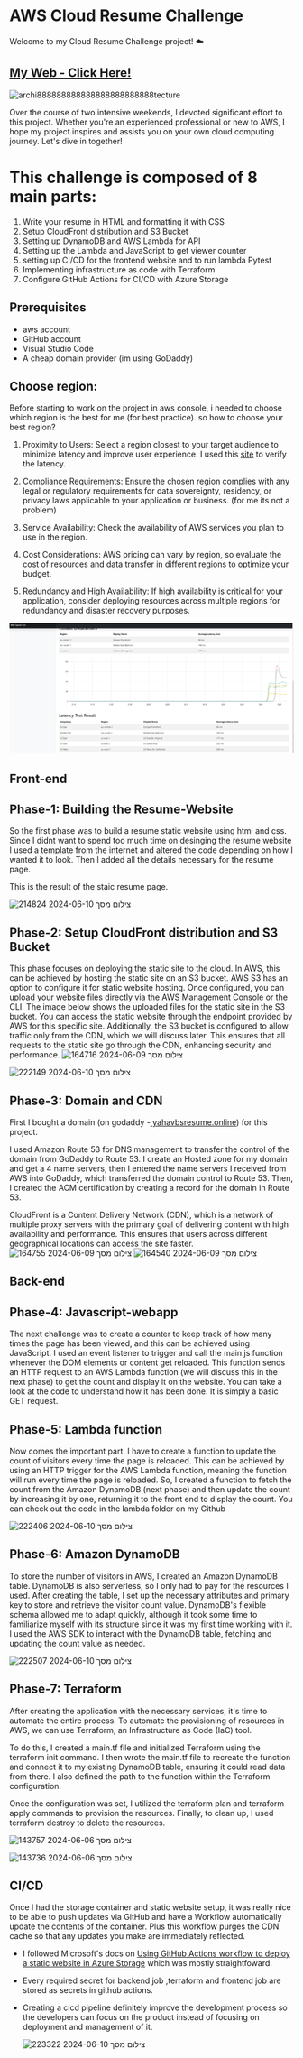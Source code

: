 # AWS Cloud Resume Challenge
Welcome to my Cloud Resume Challenge project! ☁️

## [My Web - Click Here!](https://yahavbsresume.online)

![archi888888888888888888888888tecture](https://github.com/yahav123456/AWS-Resume-Challenge/assets/166650066/2d5e9c94-b320-4560-ae84-02d2a29c7c3d)


Over the course of two intensive weekends, I devoted significant effort to this project. Whether you're an experienced professional or new to AWS, I hope my project inspires and assists you on your own cloud computing journey. Let's dive in together!

# This challenge is composed of 8 main parts:

1. Write your resume in HTML and formatting it with CSS
2. Setup CloudFront distribution and S3 Bucket
4. Setting up DynamoDB and AWS Lambda for API
5. Setting up the Lambda and JavaScript to get viewer counter
6. setting up CI/CD for the frontend website and to run lambda Pytest 
7. Implementing infrastructure as code with Terraform
8. Configure GitHub Actions for CI/CD with Azure Storage


## Prerequisites
- aws account
- GitHub account
- Visual Studio Code
- A cheap domain provider (im using GoDaddy)

## Choose region: 
Before starting to work on the project in aws console, i needed to choose which region is the best for me (for best practice).
so how to choose your best region? 
1. Proximity to Users: Select a region closest to your target audience to minimize latency and improve user experience. 
I used this <a href="https://awsspeedtest.com/latency"> site</a>  to verify the latency.

2. Compliance Requirements: Ensure the chosen region complies with any legal or regulatory requirements for data sovereignty, residency, or privacy laws applicable to your application or business. (for me its not a problem)

3. Service Availability: Check the availability of AWS services you plan to use in the region. 

4. Cost Considerations: AWS pricing can vary by region, so evaluate the cost of resources and data transfer in different regions to optimize your budget.

5. Redundancy and High Availability: If high availability is critical for your application, consider deploying resources across multiple regions for redundancy and disaster recovery purposes.

<img src="https://github.com/DorAvissar/Resume_Challenge_AWS/blob/main/website/assets/latancycheck.png?raw=true">

## Front-end

## Phase-1: Building the Resume-Website
<p>So the first phase was to build a resume static website using html and css. Since I didnt want to spend too much time on desinging the resume website I used a template from the internet and altered the code depending on how I wanted it to look. Then I added all the details necessary for the resume page.</p>
This is the result of the staic resume page.        

![צילום מסך 2024-06-10 214824](https://github.com/yahav123456/aws_resume_challenge/assets/166650066/76f1cde7-1204-4b37-9f86-bdd31d0bc351)



## Phase-2: Setup CloudFront distribution and S3 Bucket
This phase focuses on deploying the static site to the cloud. In AWS, this can be achieved by hosting the static site on an S3 bucket. 
AWS S3 has an option to configure it for static website hosting. Once configured, you can upload your website files directly via the AWS Management Console or the CLI. 
The image below shows the uploaded files for the static site in the S3 bucket.
You can access the static website through the endpoint provided by AWS for this specific site. 
Additionally, the S3 bucket is configured to allow traffic only from the CDN, which we will discuss later. This ensures that all requests to the static site go through the CDN, enhancing security and performance.
![צילום מסך 2024-06-09 164716](https://github.com/yahav123456/aws_resume_challenge/assets/166650066/82011874-f0d8-4d44-a132-e68233d78819)

![צילום מסך 2024-06-10 222149](https://github.com/yahav123456/aws_resume_challenge/assets/166650066/a30dee86-f4e3-47b0-b61b-02bd4147ab83)


## Phase-3: Domain and CDN
First I bought a domain (on godaddy -<a href="https://yahavbsresume.online/"> yahavbsresume.online</a>) for this project. 

I used Amazon Route 53 for DNS management to transfer the control of the domain from GoDaddy to Route 53. I create an Hosted zone for my domain and get a 4 name servers, then I entered the name servers I received from AWS into GoDaddy, which transferred the domain control to Route 53. Then, I created the ACM certification by creating a record for the domain in Route 53.

CloudFront is a Content Delivery Network (CDN), which is a network of multiple proxy servers with the primary goal of delivering content with high availability and performance. This ensures that users across different geographical locations can access the site faster.
![צילום מסך 2024-06-09 164755](https://github.com/yahav123456/aws_resume_challenge/assets/166650066/316cd9d4-de60-4863-9ae5-1ece81a95431)
![צילום מסך 2024-06-09 164540](https://github.com/yahav123456/aws_resume_challenge/assets/166650066/83628a59-6b15-499e-85d3-a4ca77157cdf)

  

## Back-end
## Phase-4: Javascript-webapp
The next challenge was to create a counter to keep track of how many times the page has been viewed, and this can be achieved using JavaScript. I used an event listener to trigger and call the main.js function whenever the DOM elements or content get reloaded. This function sends an HTTP request to an AWS Lambda function (we will discuss this in the next phase) to get the count and display it on the website. You can take a look at the code to understand how it has been done. It is simply a basic GET request.

## Phase-5: Lambda function
Now comes the important part. I have to create a function to update the count of visitors every time the page is reloaded. This can be achieved by using an HTTP trigger for the AWS Lambda function, meaning the function will run every time the page is reloaded. So, I created a function to fetch the count from the Amazon DynamoDB (next phase) and then update the count by increasing it by one, returning it to the front end to display the count.
You can check out the code in the  lambda folder on my Github

![צילום מסך 2024-06-10 222406](https://github.com/yahav123456/aws_resume_challenge/assets/166650066/a0f000c8-9a42-425a-b0fd-3fb73315ceef)


## Phase-6: Amazon DynamoDB
To store the number of visitors in AWS, I created an Amazon DynamoDB table. DynamoDB is also serverless, so I only had to pay for the resources I used. After creating the table, I set up the necessary attributes and primary key to store and retrieve the visitor count value. DynamoDB's flexible schema allowed me to adapt quickly, although it took some time to familiarize myself with its structure since it was my first time working with it. I used the AWS SDK to interact with the DynamoDB table, fetching and updating the count value as needed. 

![צילום מסך 2024-06-10 222507](https://github.com/yahav123456/aws_resume_challenge/assets/166650066/44c16615-82fa-42be-a7a5-a97252eb6102)


## Phase-7: Terraform

After creating the application with the necessary services, it's time to automate the entire process. To automate the provisioning of resources in AWS, we can use Terraform, an Infrastructure as Code (IaC) tool.

To do this, I created a main.tf file and initialized Terraform using the terraform init command. I then wrote the main.tf file to recreate the function and connect it to my existing DynamoDB table, ensuring it could read data from there. I also defined the path to the function within the Terraform configuration.

Once the configuration was set, I utilized the terraform plan and terraform apply commands to provision the resources. Finally, to clean up, I used terraform destroy to delete the resources.

![צילום מסך 2024-06-06 143757](https://github.com/yahav123456/aws_resume_challenge/assets/166650066/57afe6db-a5f4-4e15-b2ee-e3248c00d099)

![צילום מסך 2024-06-06 143736](https://github.com/yahav123456/aws_resume_challenge/assets/166650066/08aeb539-9017-40f8-8e1a-4b87bc774ef4)



## CI/CD
Once I had the storage container and static website setup, it was really nice to be able to push updates via GitHub and have a Workflow automatically update the contents of the container. Plus this workflow purges the CDN cache so that any updates you make are immediately reflected.
- I followed Microsoft's docs on [Using GitHub Actions workflow to deploy a static website in Azure Storage](https://learn.microsoft.com/en-us/azure/storage/blobs/storage-blobs-static-site-github-actions?tabs=userlevel) which was mostly straightfoward. 
- Every required secret for backend job ,terraform and frontend job are stored as secrets in github actions. 
- Creating a cicd pipeline definitely improve the development process so the developers can focus on the product instead of focusing on deployment and management of it.

  ![צילום מסך 2024-06-10 223322](https://github.com/yahav123456/aws_resume_challenge/assets/166650066/9ab91a77-6c40-4f24-9cdd-fbf865f3e2e7)



